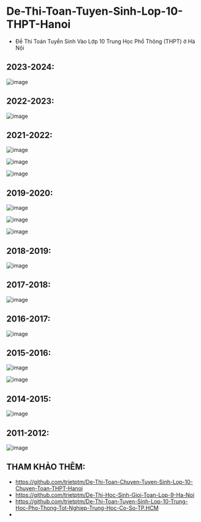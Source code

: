 # De-Thi-Toan-Tuyen-Sinh-Lop-10-THPT-Hanoi
* Đề Thi Toán Tuyển Sinh Vào Lớp 10 Trung Học Phổ Thông (THPT) ở Hà Nội

## 2023-2024:
![image](https://github.com/user-attachments/assets/970f22b6-0f87-42f0-9faf-9b3f72c2d339)

## 2022-2023:
![image](https://github.com/user-attachments/assets/c83fc4d9-6a8a-4a3e-8ec0-617420f18b63)

## 2021-2022:
![image](https://github.com/user-attachments/assets/dc6716de-15ea-4dfe-b3e9-14ade0553449)

![image](https://github.com/user-attachments/assets/333752b6-2aae-438e-81b8-e691d4f74a5d)

![image](https://github.com/user-attachments/assets/e8b7fcbd-6fd4-46d6-86bb-ce9006ac0434)

## 2019-2020:
![image](https://github.com/user-attachments/assets/e2dee73c-4979-4acb-a1ba-f3256953d3ab)

![image](https://github.com/user-attachments/assets/ef1f52b9-dcee-401e-a05a-4595b5bb677f)

![image](https://github.com/user-attachments/assets/b47b7db4-ff89-46f2-b4ac-16fe276f59c6)

## 2018-2019:
![image](https://github.com/user-attachments/assets/841bf818-2314-4396-9587-8ae0c323ecd3)

## 2017-2018:
![image](https://github.com/user-attachments/assets/e263d6a2-98cb-442e-8aea-aa39871ed412)

## 2016-2017:
![image](https://github.com/user-attachments/assets/9605b054-7d1c-439d-9d13-151dbb20edb9)

## 2015-2016:
![image](https://github.com/user-attachments/assets/3947d128-a84a-4901-bf3c-6a602225cdbf)

![image](https://github.com/user-attachments/assets/e72ba196-bc2c-422d-8f13-bb576ac001ca)

## 2014-2015:
![image](https://github.com/user-attachments/assets/53ecf20d-278f-490e-88c7-14edf76184bd)

## 2011-2012:
![image](https://github.com/user-attachments/assets/b02ba384-9320-4b21-aef6-2823c45dcd75)


## THAM KHẢO THÊM:
* https://github.com/trietptm/De-Thi-Toan-Chuyen-Tuyen-Sinh-Lop-10-Chuyen-Toan-THPT-Hanoi
* https://github.com/trietptm/De-Thi-Hoc-Sinh-Gioi-Toan-Lop-9-Ha-Noi
* https://github.com/trietptm/De-Thi-Toan-Tuyen-Sinh-Lop-10-Trung-Hoc-Pho-Thong-Tot-Nghiep-Trung-Hoc-Co-So-TP.HCM
* 


